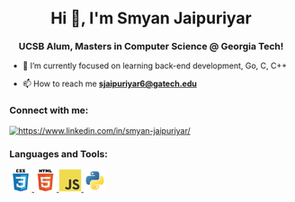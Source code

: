 <h1 align="center">Hi 👋, I'm Smyan Jaipuriyar</h1>
<h3 align="center">UCSB Alum, Masters in Computer Science @ Georgia Tech! </h3>


- 🌱 I’m currently focused on learning back-end development, Go, C, C++

- 📫 How to reach me **sjaipuriyar6@gatech.edu**

<h3 align="left">Connect with me:</h3>
<p align="left">
<a href="https://linkedin.com/in/https://www.linkedin.com/in/smyan-jaipuriyar/" target="blank"><img align="center" src="https://raw.githubusercontent.com/rahuldkjain/github-profile-readme-generator/master/src/images/icons/Social/linked-in-alt.svg" alt="https://www.linkedin.com/in/smyan-jaipuriyar/" height="30" width="40" /></a>


<h3 align="left">Languages and Tools:</h3>
<p align="left"> <a href="https://www.w3schools.com/css/" target="_blank" rel="noreferrer"> <img src="https://raw.githubusercontent.com/devicons/devicon/master/icons/css3/css3-original-wordmark.svg" alt="css3" width="40" height="40"/> </a> <a href="https://www.w3.org/html/" target="_blank" rel="noreferrer"> <img src="https://raw.githubusercontent.com/devicons/devicon/master/icons/html5/html5-original-wordmark.svg" alt="html5" width="40" height="40"/> </a> <a href="https://developer.mozilla.org/en-US/docs/Web/JavaScript" target="_blank" rel="noreferrer"> <img src="https://raw.githubusercontent.com/devicons/devicon/master/icons/javascript/javascript-original.svg" alt="javascript" width="40" height="40"/> </a> <a href="https://www.python.org" target="_blank" rel="noreferrer"> <img src="https://raw.githubusercontent.com/devicons/devicon/master/icons/python/python-original.svg" alt="python" width="40" height="40"/> </a> </p>




<!--
**smyanj/smyanj** is a ✨ _special_ ✨ repository because its `README.md` (this file) appears on your GitHub profile.
- 👨‍💻 All of my projects are available here on Github!
Here are some ideas to get you started:

- 🔭 I’m currently working on ...
- 🌱 I’m currently learning ...
- 👯 I’m looking to collaborate on ...
- 🤔 I’m looking for help with ...
- 💬 Ask me about ...
- 📫 How to reach me: ...
- 😄 Pronouns: ...
- ⚡ Fun fact: ...
-->
